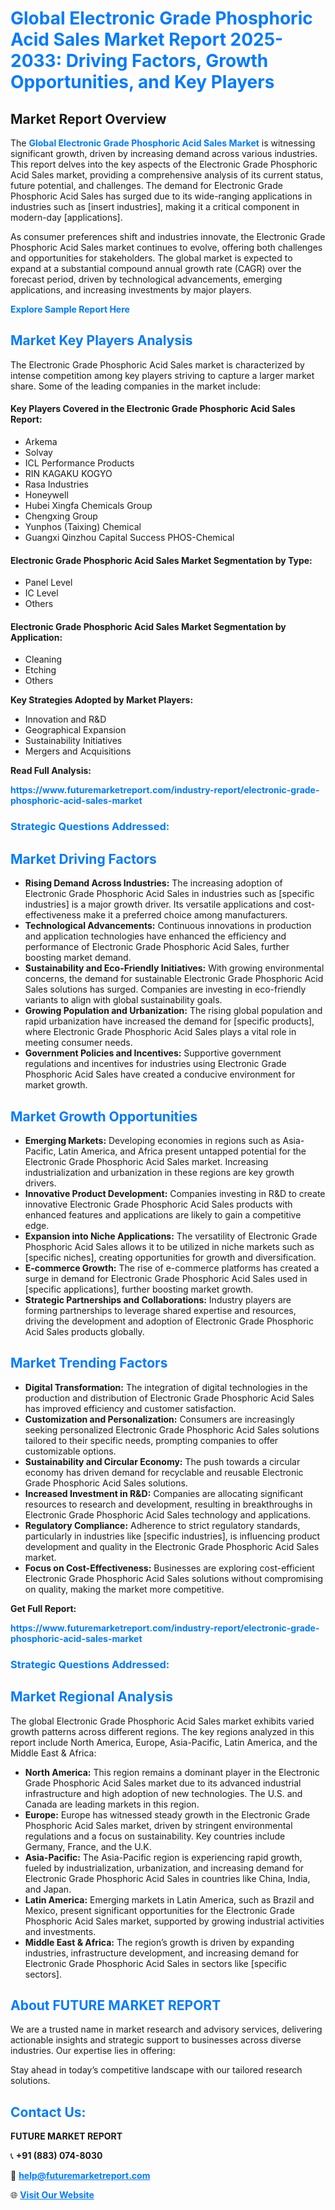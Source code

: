 <h1 style="color: #007BFF;">Global Electronic Grade Phosphoric Acid Sales Market Report 2025-2033: Driving Factors, Growth Opportunities, and Key Players</h1>

<section id="overview">
<h2>Market Report Overview</h2>
<p>The <a href="https://www.futuremarketreport.com/industry-report/electronic-grade-phosphoric-acid-sales-market" style="color: #007BFF; text-decoration: none;"><strong>Global Electronic Grade Phosphoric Acid Sales Market</strong></a> is witnessing significant growth, driven by increasing demand across various industries. This report delves into the key aspects of the Electronic Grade Phosphoric Acid Sales market, providing a comprehensive analysis of its current status, future potential, and challenges. The demand for Electronic Grade Phosphoric Acid Sales has surged due to its wide-ranging applications in industries such as [insert industries], making it a critical component in modern-day [applications].</p>
<p>As consumer preferences shift and industries innovate, the Electronic Grade Phosphoric Acid Sales market continues to evolve, offering both challenges and opportunities for stakeholders. The global market is expected to expand at a substantial compound annual growth rate (CAGR) over the forecast period, driven by technological advancements, emerging applications, and increasing investments by major players.</p>
</section>

<section id="overview">
<p><a href="https://www.futuremarketreport.com/request-sample/reportId=103867" style="color: #007BFF; text-decoration: none;"><strong>Explore Sample Report Here</strong></a></p>
</section>

<section id="key-players">
<h2 style="color: #007BFF;">Market Key Players Analysis</h2>
<p>The Electronic Grade Phosphoric Acid Sales market is characterized by intense competition among key players striving to capture a larger market share. Some of the leading companies in the market include:</p>
<h4>Key Players Covered in the Electronic Grade Phosphoric Acid Sales Report:</h4>
<ul><li>Arkema</li><li>Solvay</li><li>ICL Performance Products</li><li>RIN KAGAKU KOGYO</li><li>Rasa Industries</li><li>Honeywell</li><li>Hubei Xingfa Chemicals Group</li><li>Chengxing Group</li><li>Yunphos (Taixing) Chemical</li><li>Guangxi Qinzhou Capital Success PHOS-Chemical</li></ul>
<h4>Electronic Grade Phosphoric Acid Sales Market Segmentation by Type:</h4>
<ul><li>Panel Level</li><li>IC Level</li><li>Others</li></ul>

<h4>Electronic Grade Phosphoric Acid Sales Market Segmentation by Application:</h4>
<ul><li>Cleaning</li><li>Etching</li><li>Others</li></ul>
<p><strong>Key Strategies Adopted by Market Players:</strong></p>
<ul>
<li>Innovation and R&D</li>
<li>Geographical Expansion</li>
<li>Sustainability Initiatives</li>
<li>Mergers and Acquisitions</li>
</ul>
</section>

<section>
<p><strong>Read Full Analysis: </strong></p><a href="https://www.futuremarketreport.com/industry-report/electronic-grade-phosphoric-acid-sales-market" style="color: #007BFF; text-decoration: none;"><strong>https://www.futuremarketreport.com/industry-report/electronic-grade-phosphoric-acid-sales-market</strong></a>
<h3 style="color: #007BFF;">Strategic Questions Addressed:</h3>
</section>

<section id="driving-factors">
<h2 style="color: #007BFF;">Market Driving Factors</h2>
<ul>
<li><strong>Rising Demand Across Industries:</strong> The increasing adoption of Electronic Grade Phosphoric Acid Sales in industries such as [specific industries] is a major growth driver. Its versatile applications and cost-effectiveness make it a preferred choice among manufacturers.</li>
<li><strong>Technological Advancements:</strong> Continuous innovations in production and application technologies have enhanced the efficiency and performance of Electronic Grade Phosphoric Acid Sales, further boosting market demand.</li>
<li><strong>Sustainability and Eco-Friendly Initiatives:</strong> With growing environmental concerns, the demand for sustainable Electronic Grade Phosphoric Acid Sales solutions has surged. Companies are investing in eco-friendly variants to align with global sustainability goals.</li>
<li><strong>Growing Population and Urbanization:</strong> The rising global population and rapid urbanization have increased the demand for [specific products], where Electronic Grade Phosphoric Acid Sales plays a vital role in meeting consumer needs.</li>
<li><strong>Government Policies and Incentives:</strong> Supportive government regulations and incentives for industries using Electronic Grade Phosphoric Acid Sales have created a conducive environment for market growth.</li>
</ul>
</section>

<section id="growth-opportunities">
<h2 style="color: #007BFF;">Market Growth Opportunities</h2>
<ul>
<li><strong>Emerging Markets:</strong> Developing economies in regions such as Asia-Pacific, Latin America, and Africa present untapped potential for the Electronic Grade Phosphoric Acid Sales market. Increasing industrialization and urbanization in these regions are key growth drivers.</li>
<li><strong>Innovative Product Development:</strong> Companies investing in R&D to create innovative Electronic Grade Phosphoric Acid Sales products with enhanced features and applications are likely to gain a competitive edge.</li>
<li><strong>Expansion into Niche Applications:</strong> The versatility of Electronic Grade Phosphoric Acid Sales allows it to be utilized in niche markets such as [specific niches], creating opportunities for growth and diversification.</li>
<li><strong>E-commerce Growth:</strong> The rise of e-commerce platforms has created a surge in demand for Electronic Grade Phosphoric Acid Sales used in [specific applications], further boosting market growth.</li>
<li><strong>Strategic Partnerships and Collaborations:</strong> Industry players are forming partnerships to leverage shared expertise and resources, driving the development and adoption of Electronic Grade Phosphoric Acid Sales products globally.</li>
</ul>
</section>

<section id="trending-factors">
<h2 style="color: #007BFF;">Market Trending Factors</h2>
<ul>
<li><strong>Digital Transformation:</strong> The integration of digital technologies in the production and distribution of Electronic Grade Phosphoric Acid Sales has improved efficiency and customer satisfaction.</li>
<li><strong>Customization and Personalization:</strong> Consumers are increasingly seeking personalized Electronic Grade Phosphoric Acid Sales solutions tailored to their specific needs, prompting companies to offer customizable options.</li>
<li><strong>Sustainability and Circular Economy:</strong> The push towards a circular economy has driven demand for recyclable and reusable Electronic Grade Phosphoric Acid Sales solutions.</li>
<li><strong>Increased Investment in R&D:</strong> Companies are allocating significant resources to research and development, resulting in breakthroughs in Electronic Grade Phosphoric Acid Sales technology and applications.</li>
<li><strong>Regulatory Compliance:</strong> Adherence to strict regulatory standards, particularly in industries like [specific industries], is influencing product development and quality in the Electronic Grade Phosphoric Acid Sales market.</li>
<li><strong>Focus on Cost-Effectiveness:</strong> Businesses are exploring cost-efficient Electronic Grade Phosphoric Acid Sales solutions without compromising on quality, making the market more competitive.</li>
</ul>
</section>

<section>
<p><strong>Get Full Report: </strong></p><a href="https://www.futuremarketreport.com/industry-report/electronic-grade-phosphoric-acid-sales-market" style="color: #007BFF; text-decoration: none;"><strong>https://www.futuremarketreport.com/industry-report/electronic-grade-phosphoric-acid-sales-market</strong></a>
<h3 style="color: #007BFF;">Strategic Questions Addressed:</h3>
</section>


<section id="regional-analysis">
<h2 style="color: #007BFF;">Market Regional Analysis</h2>
<p>The global Electronic Grade Phosphoric Acid Sales market exhibits varied growth patterns across different regions. The key regions analyzed in this report include North America, Europe, Asia-Pacific, Latin America, and the Middle East & Africa:</p>
<ul>
<li><strong>North America:</strong> This region remains a dominant player in the Electronic Grade Phosphoric Acid Sales market due to its advanced industrial infrastructure and high adoption of new technologies. The U.S. and Canada are leading markets in this region.</li>
<li><strong>Europe:</strong> Europe has witnessed steady growth in the Electronic Grade Phosphoric Acid Sales market, driven by stringent environmental regulations and a focus on sustainability. Key countries include Germany, France, and the U.K.</li>
<li><strong>Asia-Pacific:</strong> The Asia-Pacific region is experiencing rapid growth, fueled by industrialization, urbanization, and increasing demand for Electronic Grade Phosphoric Acid Sales in countries like China, India, and Japan.</li>
<li><strong>Latin America:</strong> Emerging markets in Latin America, such as Brazil and Mexico, present significant opportunities for the Electronic Grade Phosphoric Acid Sales market, supported by growing industrial activities and investments.</li>
<li><strong>Middle East & Africa:</strong> The region’s growth is driven by expanding industries, infrastructure development, and increasing demand for Electronic Grade Phosphoric Acid Sales in sectors like [specific sectors].</li>
</ul>
</section>

<footer>
<h2 style="color: #007BFF;">About FUTURE MARKET REPORT</h2>
<p>We are a trusted name in market research and advisory services, delivering actionable insights and strategic support to businesses across diverse industries. Our expertise lies in offering:</p>

<p>Stay ahead in today’s competitive landscape with our tailored research solutions.</p>

<h2 style="color: #007BFF;">Contact Us:</h2>
<p><strong>FUTURE MARKET REPORT</strong></p>
<p>📞 <strong>+91 (883) 074-8030</strong></p>
<p>📧 <strong><a href="mailto:help@futuremarketreport.com" style="color: #007BFF;">help@futuremarketreport.com</a></strong></p>
<p>🌐 <strong><a href="https://www.futuremarketreport.com/" style="color: #007BFF;">Visit Our Website</a></strong></p>
</footer>